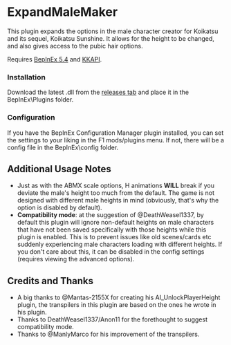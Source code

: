 # ExpandMaleMaker
This plugin expands the options in the male character creator for Koikatsu and its sequel, Koikatsu Sunshine. It allows for the height to be changed, and also gives access to the pubic hair options.

Requires [BepInEx 5.4](https://github.com/BepInEx/BepInEx/releases) and [KKAPI](https://github.com/IllusionMods/IllusionModdingAPI/releases).

### Installation
Download the latest .dll from the [releases tab](https://github.com/Kokaiinum/KK_ExpandMaleMaker/releases) and place it in the BepInEx\Plugins folder.

### Configuration
If you have the BepInEx Configuration Manager plugin installed, you can set the settings to your liking in the F1 mods/plugins menu. If not, there will be a config file in the BepInEx\config folder.


## Additional Usage Notes
* Just as with the ABMX scale options, H animations **WILL** break if you deviate the male's height too much from the default. The game is not designed with different male heights in mind (obviously, that's why the option is disabled by default).
* **Compatibility mode**: at the suggestion of @DeathWeasel1337, by default this plugin will ignore non-default heights on male characters that have not been saved specifically with those heights while this plugin is enabled. This is to prevent issues like old scenes/cards etc suddenly experiencing male characters loading with different heights. If you don't care about this, it can be disabled in the config settings (requires viewing the advanced options).


## Credits and Thanks
* A big thanks to @Mantas-2155X for creating his AI_UnlockPlayerHeight plugin, the transpilers in this plugin are based on the ones he wrote in his plugin.
* Thanks to DeathWeasel1337/Anon11 for the forethought to suggest compatibility mode.
* Thanks to @ManlyMarco for his improvement of the transpilers.
